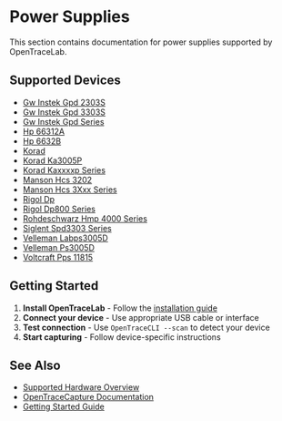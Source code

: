# Power Supplies
This section contains documentation for power supplies supported by OpenTraceLab.
## Supported Devices
- [Gw Instek Gpd 2303S](gw-instek-gpd-2303s.md)
- [Gw Instek Gpd 3303S](gw-instek-gpd-3303s.md)
- [Gw Instek Gpd Series](gw-instek-gpd-series.md)
- [Hp 66312A](hp-66312a.md)
- [Hp 6632B](hp-6632b.md)
- [Korad](korad.md)
- [Korad Ka3005P](korad-ka3005p.md)
- [Korad Kaxxxxp Series](korad-kaxxxxp-series.md)
- [Manson Hcs 3202](manson-hcs-3202.md)
- [Manson Hcs 3Xxx Series](manson-hcs-3xxx-series.md)
- [Rigol Dp](rigol-dp.md)
- [Rigol Dp800 Series](rigol-dp800-series.md)
- [Rohdeschwarz Hmp 4000 Series](rohdeschwarz-hmp-4000-series.md)
- [Siglent Spd3303 Series](siglent-spd3303-series.md)
- [Velleman Labps3005D](velleman-labps3005d.md)
- [Velleman Ps3005D](velleman-ps3005d.md)
- [Voltcraft Pps 11815](voltcraft-pps-11815.md)
## Getting Started
1. **Install OpenTraceLab** - Follow the [installation guide](../../get-started/install.md)
2. **Connect your device** - Use appropriate USB cable or interface
3. **Test connection** - Use `OpenTraceCLI --scan` to detect your device
4. **Start capturing** - Follow device-specific instructions
## See Also
- [Supported Hardware Overview](../supported-hardware.md)
- [OpenTraceCapture Documentation](../../opentracecapture/overview.md)
- [Getting Started Guide](../../get-started/capture-first-trace.md)
